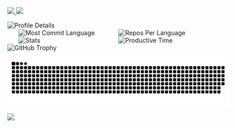 <p align="left">
  <a href="https://github.com/joeaelkhoury">
    <img height="20" src="https://komarev.com/ghpvc/?username=joeaelkhoury" />
  </a>
  <a href="https://github.com/joeaelkhoury">
    <img height="20" src="https://img.shields.io/github/followers/joeaelkhoury?label=follower&logo=github&style=flat" />
  </a>
</p>



<img src="http://github-profile-summary-cards.vercel.app/api/cards/profile-details?username=joeaelkhoury&theme=github" alt="Profile Details"/>
<div style="display: flex; justify-content: center;">
    <img src="http://github-profile-summary-cards.vercel.app/api/cards/most-commit-language?username=joeaelkhoury&theme=github" alt="Most Commit Language" style="width: 45%;"/>
    <img src="http://github-profile-summary-cards.vercel.app/api/cards/repos-per-language?username=joeaelkhoury&theme=github" alt="Repos Per Language" style="width: 45%;"/>
</div>

<div style="display: flex; justify-content: center;">
    <img src="http://github-profile-summary-cards.vercel.app/api/cards/stats?username=joeaelkhoury&theme=github" alt="Stats" style="width: 45%;"/>
    <img src="http://github-profile-summary-cards.vercel.app/api/cards/productive-time?username=joeaelkhoury&theme=github&utcOffset=9" alt="Productive Time" style="width: 45%;"/>
</div>

<!-- GitHub Trophy -->
<img src="https://github-profile-trophy.vercel.app/?username=joeaelkhoury&theme=github" alt="GitHub Trophy"/>


![](https://raw.githubusercontent.com/joeaelkhoury/joeaelkhoury/output/github-contribution-grid-snake.svg)


<!--Graph-->
![](https://github-readme-activity-graph.vercel.app/graph?username=joeaelkhoury&bg_color=ffffff&color=ffffff&line=00b3ff&point=f9fafa&area=true&hide_border=true)

